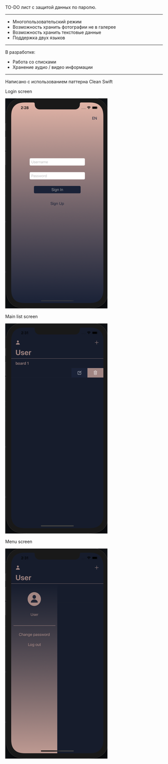 
TO-DO лист с защитой данных по паролю. 

---------------------------------------
- Многопользовательский режим
- Возможность хранить фотографии не в галерее
- Возможность хранить текстовые данные
- Поддержка двух языков
---------------------------------------
В разработке:
- Работа со списками
- Хранение аудио / видео информации
---------------------------------------

Написано с использованием паттерна Clean Swift

Login screen

![Login screen](https://github.com/ProstoMC/SecureStore/blob/main/SecureStore/Screenshots/Login%20Screen.png?raw=true)

Main list screen

![Login screen](https://github.com/ProstoMC/SecureStore/blob/main/SecureStore/Screenshots/MainList%20Screen.png?raw=true)

Menu screen

![Menu screen](https://github.com/ProstoMC/SecureStore/blob/main/SecureStore/Screenshots/Menu%20Screen.png?raw=true)

